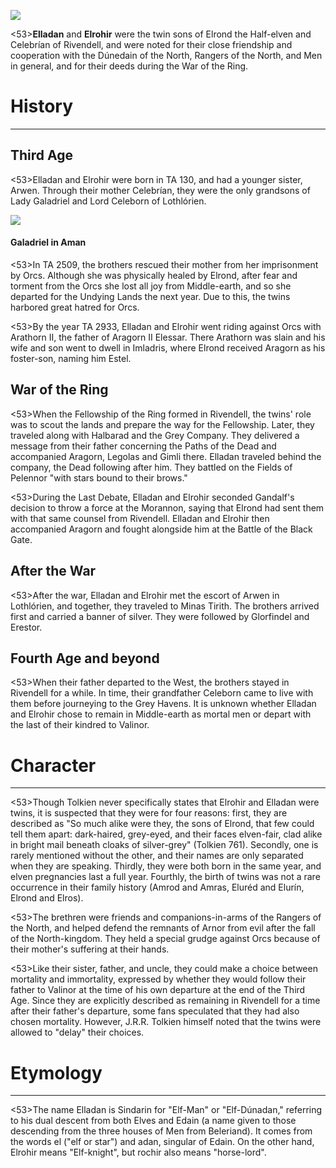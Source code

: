 ![](characters/galadriel/7.jpg)

<53>**Elladan** and **Elrohir** were the twin sons of Elrond the Half-elven and Celebrían of Rivendell, and were noted for their close friendship and cooperation with the Dúnedain of the North, Rangers of the North, and Men in general, and for their deeds during the War of the Ring.

# History
---

## **Third Age**

<53>Elladan and Elrohir were born in TA 130, and had a younger sister, Arwen. Through their mother Celebrían, they were the only grandsons of Lady Galadriel and Lord Celeborn of Lothlórien.

![](characters/galadriel/2.jpg)

#### Galadriel in Aman

<53>In TA 2509, the brothers rescued their mother from her imprisonment by Orcs. Although she was physically healed by Elrond, after fear and torment from the Orcs she lost all joy from Middle-earth, and so she departed for the Undying Lands the next year. Due to this, the twins harbored great hatred for Orcs.

<53>By the year TA 2933, Elladan and Elrohir went riding against Orcs with Arathorn II, the father of Aragorn II Elessar. There Arathorn was slain and his wife and son went to dwell in Imladris, where Elrond received Aragorn as his foster-son, naming him Estel.

## War of the Ring

<53>When the Fellowship of the Ring formed in Rivendell, the twins' role was to scout the lands and prepare the way for the Fellowship. Later, they traveled along with Halbarad and the Grey Company. They delivered a message from their father concerning the Paths of the Dead and accompanied Aragorn, Legolas and Gimli there. Elladan traveled behind the company, the Dead following after him. They battled on the Fields of Pelennor "with stars bound to their brows."

<53>During the Last Debate, Elladan and Elrohir seconded Gandalf's decision to throw a force at the Morannon, saying that Elrond had sent them with that same counsel from Rivendell. Elladan and Elrohir then accompanied Aragorn and fought alongside him at the Battle of the Black Gate.

## After the War

<53>After the war, Elladan and Elrohir met the escort of Arwen in Lothlórien, and together, they traveled to Minas Tirith. The brothers arrived first and carried a banner of silver. They were followed by Glorfindel and Erestor.

## **Fourth Age and beyond**

<53>When their father departed to the West, the brothers stayed in Rivendell for a while. In time, their grandfather Celeborn came to live with them before journeying to the Grey Havens. It is unknown whether Elladan and Elrohir chose to remain in Middle-earth as mortal men or depart with the last of their kindred to Valinor.

# Character

---

<53>Though Tolkien never specifically states that Elrohir and Elladan were twins, it is suspected that they were for four reasons: first, they are described as "So much alike were they, the sons of Elrond, that few could tell them apart: dark-haired, grey-eyed, and their faces elven-fair, clad alike in bright mail beneath cloaks of silver-grey" (Tolkien 761). Secondly, one is rarely mentioned without the other, and their names are only separated when they are speaking. Thirdly, they were both born in the same year, and elven pregnancies last a full year. Fourthly, the birth of twins was not a rare occurrence in their family history (Amrod and Amras, Eluréd and Elurín, Elrond and Elros).

<53>The brethren were friends and companions-in-arms of the Rangers of the North, and helped defend the remnants of Arnor from evil after the fall of the North-kingdom. They held a special grudge against Orcs because of their mother's suffering at their hands.

<53>Like their sister, father, and uncle, they could make a choice between mortality and immortality, expressed by whether they would follow their father to Valinor at the time of his own departure at the end of the Third Age. Since they are explicitly described as remaining in Rivendell for a time after their father's departure, some fans speculated that they had also chosen mortality. However, J.R.R. Tolkien himself noted that the twins were allowed to "delay" their choices.

# Etymology

---

<53>The name Elladan is Sindarin for "Elf-Man" or "Elf-Dúnadan," referring to his dual descent from both Elves and Edain (a name given to those descending from the three houses of Men from Beleriand). It comes from the words el ("elf or star") and adan, singular of Edain. On the other hand, Elrohir means "Elf-knight", but rochir also means "horse-lord".

